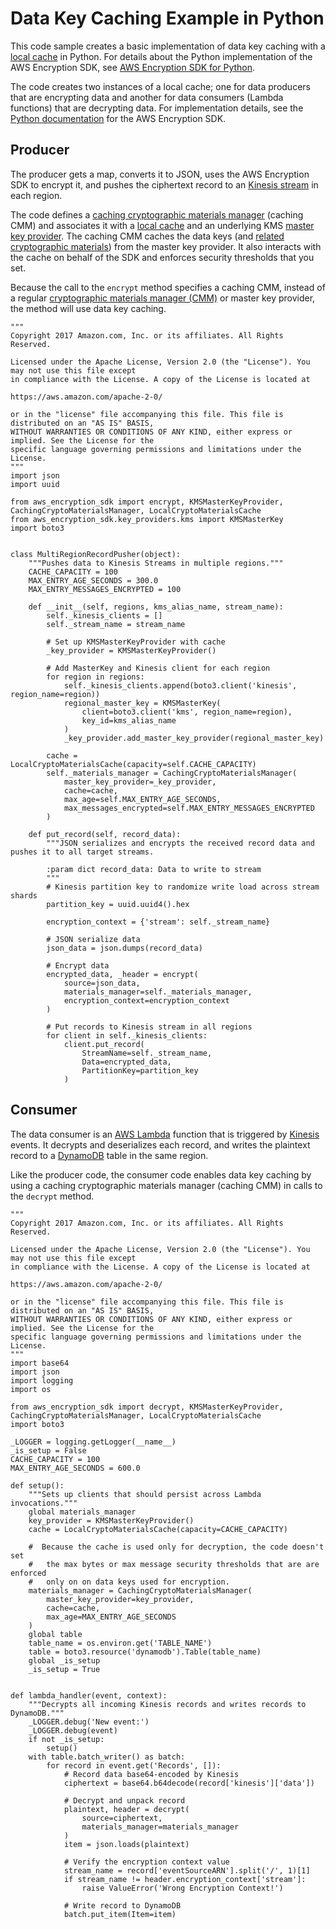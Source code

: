 # Data Key Caching Example in Python<a name="sample-cache-example-python"></a>

This code sample creates a basic implementation of data key caching with a [local cache](data-caching-details.md#simplecache) in Python\. For details about the Python implementation of the AWS Encryption SDK, see [AWS Encryption SDK for Python](python.md)\.

The code creates two instances of a local cache; one for data producers that are encrypting data and another for data consumers \(Lambda functions\) that are decrypting data\. For implementation details, see the [Python documentation](https://aws-encryption-sdk-python.readthedocs.io/en/latest/) for the AWS Encryption SDK\.

## Producer<a name="producer-python"></a>

The producer gets a map, converts it to JSON, uses the AWS Encryption SDK to encrypt it, and pushes the ciphertext record to an [Kinesis stream](https://aws.amazon.com/kinesis/streams/) in each region\. 

The code defines a [caching cryptographic materials manager](data-caching-details.md#caching-cmm) \(caching CMM\) and associates it with a [local cache](data-caching-details.md#simplecache) and an underlying KMS [master key provider](concepts.md#master-key-provider)\. The caching CMM caches the data keys \(and [related cryptographic materials](data-caching-details.md#cache-entries)\) from the master key provider\. It also interacts with the cache on behalf of the SDK and enforces security thresholds that you set\. 

Because the call to the `encrypt` method specifies a caching CMM, instead of a regular [cryptographic materials manager \(CMM\)](concepts.md#crypt-materials-manager) or master key provider, the method will use data key caching\.

```
"""
Copyright 2017 Amazon.com, Inc. or its affiliates. All Rights Reserved.

Licensed under the Apache License, Version 2.0 (the "License"). You may not use this file except
in compliance with the License. A copy of the License is located at

https://aws.amazon.com/apache-2-0/

or in the "license" file accompanying this file. This file is distributed on an "AS IS" BASIS,
WITHOUT WARRANTIES OR CONDITIONS OF ANY KIND, either express or implied. See the License for the
specific language governing permissions and limitations under the License.
"""
import json
import uuid

from aws_encryption_sdk import encrypt, KMSMasterKeyProvider, CachingCryptoMaterialsManager, LocalCryptoMaterialsCache
from aws_encryption_sdk.key_providers.kms import KMSMasterKey
import boto3


class MultiRegionRecordPusher(object):
    """Pushes data to Kinesis Streams in multiple regions."""
    CACHE_CAPACITY = 100
    MAX_ENTRY_AGE_SECONDS = 300.0
    MAX_ENTRY_MESSAGES_ENCRYPTED = 100

    def __init__(self, regions, kms_alias_name, stream_name):
        self._kinesis_clients = []
        self._stream_name = stream_name

        # Set up KMSMasterKeyProvider with cache
        _key_provider = KMSMasterKeyProvider()

        # Add MasterKey and Kinesis client for each region
        for region in regions:
            self._kinesis_clients.append(boto3.client('kinesis', region_name=region))
            regional_master_key = KMSMasterKey(
                client=boto3.client('kms', region_name=region),
                key_id=kms_alias_name
            )
            _key_provider.add_master_key_provider(regional_master_key)

        cache = LocalCryptoMaterialsCache(capacity=self.CACHE_CAPACITY)
        self._materials_manager = CachingCryptoMaterialsManager(
            master_key_provider=_key_provider,
            cache=cache,
            max_age=self.MAX_ENTRY_AGE_SECONDS,
            max_messages_encrypted=self.MAX_ENTRY_MESSAGES_ENCRYPTED
        )

    def put_record(self, record_data):
        """JSON serializes and encrypts the received record data and pushes it to all target streams.

        :param dict record_data: Data to write to stream
        """
        # Kinesis partition key to randomize write load across stream shards
        partition_key = uuid.uuid4().hex

        encryption_context = {'stream': self._stream_name}

        # JSON serialize data
        json_data = json.dumps(record_data)

        # Encrypt data
        encrypted_data, _header = encrypt(
            source=json_data,
            materials_manager=self._materials_manager,
            encryption_context=encryption_context
        )

        # Put records to Kinesis stream in all regions
        for client in self._kinesis_clients:
            client.put_record(
                StreamName=self._stream_name,
                Data=encrypted_data,
                PartitionKey=partition_key
            )
```

## Consumer<a name="consumer-python"></a>

The data consumer is an [AWS Lambda](https://aws.amazon.com/lambda/) function that is triggered by [Kinesis](https://aws.amazon.com/kinesis/) events\. It decrypts and deserializes each record, and writes the plaintext record to a [DynamoDB](https://aws.amazon.com/dynamodb/) table in the same region\.

Like the producer code, the consumer code enables data key caching by using a caching cryptographic materials manager \(caching CMM\) in calls to the `decrypt` method\. 

```
"""
Copyright 2017 Amazon.com, Inc. or its affiliates. All Rights Reserved.

Licensed under the Apache License, Version 2.0 (the "License"). You may not use this file except
in compliance with the License. A copy of the License is located at

https://aws.amazon.com/apache-2-0/

or in the "license" file accompanying this file. This file is distributed on an "AS IS" BASIS,
WITHOUT WARRANTIES OR CONDITIONS OF ANY KIND, either express or implied. See the License for the
specific language governing permissions and limitations under the License.
"""
import base64
import json
import logging
import os

from aws_encryption_sdk import decrypt, KMSMasterKeyProvider, CachingCryptoMaterialsManager, LocalCryptoMaterialsCache
import boto3

_LOGGER = logging.getLogger(__name__)
_is_setup = False
CACHE_CAPACITY = 100
MAX_ENTRY_AGE_SECONDS = 600.0

def setup():
    """Sets up clients that should persist across Lambda invocations."""
    global materials_manager
    key_provider = KMSMasterKeyProvider()
    cache = LocalCryptoMaterialsCache(capacity=CACHE_CAPACITY)
           
    #  Because the cache is used only for decryption, the code doesn't set
    #   the max bytes or max message security thresholds that are are enforced
    #   only on on data keys used for encryption.
    materials_manager = CachingCryptoMaterialsManager(
        master_key_provider=key_provider,
        cache=cache,
        max_age=MAX_ENTRY_AGE_SECONDS
    )
    global table
    table_name = os.environ.get('TABLE_NAME')
    table = boto3.resource('dynamodb').Table(table_name)
    global _is_setup
    _is_setup = True


def lambda_handler(event, context):
    """Decrypts all incoming Kinesis records and writes records to DynamoDB."""
    _LOGGER.debug('New event:')
    _LOGGER.debug(event)
    if not _is_setup:
        setup()
    with table.batch_writer() as batch:
        for record in event.get('Records', []):
            # Record data base64-encoded by Kinesis
            ciphertext = base64.b64decode(record['kinesis']['data'])

            # Decrypt and unpack record
            plaintext, header = decrypt(
                source=ciphertext,
                materials_manager=materials_manager
            )
            item = json.loads(plaintext)

            # Verify the encryption context value
            stream_name = record['eventSourceARN'].split('/', 1)[1]
            if stream_name != header.encryption_context['stream']:
                raise ValueError('Wrong Encryption Context!')

            # Write record to DynamoDB
            batch.put_item(Item=item)
```